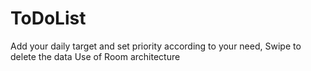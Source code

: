# ToDoList
Add your daily target and set priority according to your need,
Swipe to delete the data
Use of Room architecture

